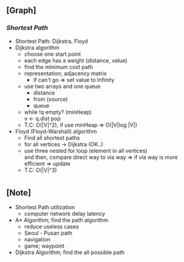 ## [Graph]

### _Shortest Path_

- Shortest Path: Dijkstra, Floyd
- Dijkstra algorithm
  - choose one start point
  - each edge has a weight (distance, value)
  - find the minimum cost path
  - representation; adjacency matrix
    - if can't go => set value to Infinity
  - use two arrays and one queue
    - distance
    - from (source)
    - queue
  - while !q empty? (minHeap) <br/>
    v <- q.dist pop
  - T.C: O(|V|^2), if use minHeap => O(|V|log |V|)
- Floyd (Floyd-Warshall) algorithm
  - Find all shortest paths
  - for all vertices -> Dijkstra (OK..)
  - use three nested for loop (element in all vertices) <br/>
    and then, compare direct way to via way => if via way is more efficient => update
  - T.C: O(|V|^3)

#

## [Note]

- Shortest Path utilization
  - computer network delay latency
- A\* Algorithm; find the path algorithm
  - reduce useless cases
  - Seoul - Pusan path
  - navigation
  - game; waypoint
- Dijkstra Algorithm; find the all possible path

